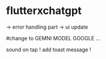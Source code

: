 # flutterxchatgpt
-> error handling part 
-> ui update 

#change to GEMNI MODEL GOOGLE ...

sound on tap !
add toast message ! 
